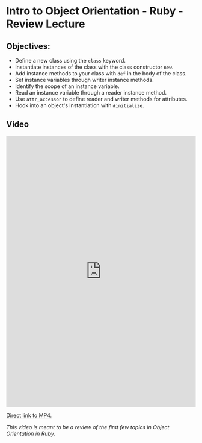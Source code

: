 # Intro to Object Orientation - Ruby - Review Lecture

## Objectives:

* Define a new class using the `class` keyword.
* Instantiate instances of the class with the class constructor `new`.
* Add instance methods to your class with `def` in the body of the class.
* Set instance variables through writer instance methods.
* Identify the scope of an instance variable.
* Read an instance variable through a reader instance method.
* Use `attr_accessor` to define reader and writer methods for attributes.
* Hook into an object's instantiation with `#initialize`.

## Video

<iframe width="100%" height="720" src="https://www.youtube.com/embed/UysgBTrJoTc?rel=0&amp;showinfo=0" frameborder="0" allowfullscreen></iframe>

[Direct link to MP4.](http://learn-co-videos.s3.amazonaws.com/ruby/Intro.to.OO.ruby.LV.mp4)

_This video is meant to be a review of the first few topics in Object Orientation in Ruby._


